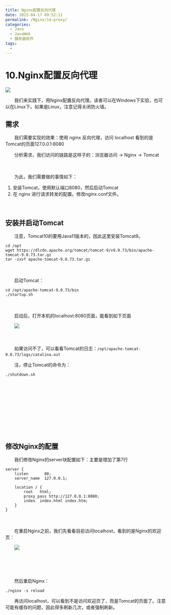 ```yaml
---
title: Nginx配置反向代理
date: 2023-04-17 09:52:11
permalink: /Nginx/14-proxy/
categories:
  - Java
  - JavaWeb
  - 服务器软件
tags:
  - 
---
```

# 10.Nginx配置反向代理

![](https://image.peterjxl.com/blog/246.JPG)

　　我们来实践下，用Nginx配置反向代理。读者可以在Windows下实验，也可以在Linux下。如果是Linux，注意记得关闭防火墙。

<!-- more -->

## 需求

　　我们需要实现的效果：使用 nginx 反向代理，访问 localhost 看到的是Tomcat的页面127.0.0.1:8080

　　分析需求，我们访问的链路是这样子的：浏览器访问 → Nginx → Tomcat

　　‍

　　为此，我们需要做的事情如下：

1. 安装Tomcat，使用默认端口8080，然后启动Tomcat
2. 在 nginx 进行请求转发的配置。修改nginx.conf文件。

　　‍

## 安装并启动Tomcat

　　注意，Tomcat10的要用Java11版本的，因此这里安装Tomcat9。

```
cd /opt
wget https://dlcdn.apache.org/tomcat/tomcat-9/v9.0.73/bin/apache-tomcat-9.0.73.tar.gz
tar -zxvf apache-tomcat-9.0.73.tar.gz
```

　　‍

　　启动Tomcat：

```
cd /opt/apache-tomcat-9.0.73/bin
./startup.sh
```

　　‍

　　启动后，打开本机的localhost:8080页面，能看到如下页面

　　​![](https://image.peterjxl.com/blog/image-20230327222324-3obxmyh.png)​

　　‍

　　如果访问不了，可以看看Tomcat的日志：`/opt/apache-tomcat-9.0.73/logs/catalina.out`​

　　注，停止Tomcat的命令为：

```
./shutdown.sh
```

　　‍

　　‍

　　‍

　　‍

　　‍

## 修改Nginx的配置

　　我们修改Nginx的server块配置如下：主要是增加了第7行

```nginx
server {
    listen       80;
    server_name  127.0.0.1;

    location / {
        root   html;
        proxy_pass http://127.0.0.1:8080;
        index  index.html index.htm;
    }
}
```

　　‍

　　在重启Nginx之前，我们先看看目前访问localhost，看到的是Nginx的欢迎页：

　　​![](https://image.peterjxl.com/blog/image-20230327222632-3zj6e07.png)​

　　‍

　　‍

　　然后重启Nginx：

```nginx
./nginx -s reload
```

　　再访问localhost，可以看到不是访问欢迎页了，而是Tomcat的页面了。注意可能有缓存的问题，因此得多刷新几次，或者强制刷新。

　　‍
